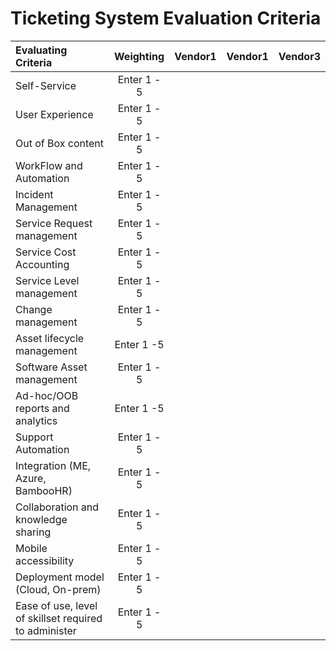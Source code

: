 # Ticketing System Evaluation Criteria

| Evaluating Criteria | Weighting | Vendor1 | Vendor1 | Vendor3 |
|:--------------------|:---------:|:-------:|:-------:|:-------:|
| Self-Service	| Enter 1 - 5|	|	|	|	
| User Experience| Enter 1 - 5|	|	|	|
| Out of Box content| Enter 1 - 5|	|	|	|
| WorkFlow and Automation| Enter 1 - 5| | 	|	|
| Incident Management| Enter 1 - 5|	|	|	|
| Service Request management| Enter 1 - 5|	|	|	|
| Service Cost Accounting | Enter 1 - 5|	|	|	|
| Service Level management | Enter 1 - 5|	|	|	|
| Change management | Enter 1 - 5 | 	|	|	|	|
| Asset lifecycle management | Enter 1 -5 |	|	|	|
| Software Asset management | Enter 1 - 5|	|	|	|
| Ad-hoc/OOB reports and analytics| Enter 1 -5|	|	|	|
| Support Automation | Enter 1 - 5 |	|	|	|
| Integration (ME, Azure, BambooHR) | Enter 1 - 5|	|	|	|
| Collaboration and knowledge sharing| Enter 1 - 5|	|	|	|
| Mobile accessibility | Enter 1 - 5| 	|	|	|	
| Deployment model (Cloud, On-prem) | Enter 1 - 5|	|	|	|
| Ease of use, level of skillset required to administer | Enter 1 - 5 |	|	|	|

